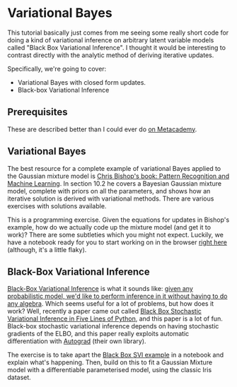 
Variational Bayes
=================

This tutorial basically just comes from me seeing some really short code for 
doing a kind of variational inference on arbitrary latent variable models called
"Black Box Variational Inference". I thought it would be interesting to contrast
directly with the analytic method of deriving iterative updates.

Specifically, we're going to cover:

* Variational Bayes with closed form updates.
* Black-box Variational Inference

Prerequisites
-------------

These are described better than I could ever do [on Metacademy][pre].

Variational Bayes
-----------------

The best resource for a complete example of variational Bayes applied to
the Gaussian mixture model is [Chris Bishop's book: Pattern Recognition and
Machine Learning][bishop]. In section 10.2 he covers a Bayesian Gaussian
mixture model, complete with priors on all the parameters, and shows how an
iterative solution is derived with variational methods. There are various
exercises with solutions available.

This is a programming exercise. Given the equations for updates in Bishop's
example, how do we actually code up the mixture model (and get it to work)?
There are some subtleties which you might not expect. Luckily, we have a
notebook ready for you to start working on in the browser [right
here][vbinder] (although, it's a little flaky).

Black-Box Variational Inference
-------------------------------

[Black-Box Variational Inference][bbox] is what it sounds like: [given any
probabilistic model, we'd like to perform inference in it without having to do any
algebra][bboxvid]. Which seems useful for a lot of problems, but how does it
work? Well, recently a paper came out called [Black Box Stochastic Variational
Inference in Five Lines of Python][fivelines], and this paper is a lot of fun.
Black-box stochastic variational inference depends on having stochastic
gradients of the ELBO, and this paper really exploits automatic differentiation
with [Autograd][] (their own library).

The exercise is to take apart the [Black Box SVI example][autoex] in a
notebook and explain what's happening. Then, build on this to fit a Gaussian
Mixture model with a differentiable parameterised model, using the classic Iris
dataset.

[pre]: https://www.metacademy.org/graphs/concepts/variational_inference
[bishop]: http://research.microsoft.com/users/cmbishop/PRML/index.htm
[vbinder]: http://mybinder.org/repo/gngdb/vbgmm
[bbox]: http://jmlr.org/proceedings/papers/v33/ranganath14.pdf
[bboxvid]: https://www.youtube.com/watch?v=QugI-7QacEY
[fivelines]: http://people.seas.harvard.edu/~dduvenaud/papers/blackbox.pdf
[autograd]: https://github.com/HIPS/autograd
[autoex]: https://github.com/HIPS/autograd/blob/master/examples/black_box_svi.py
